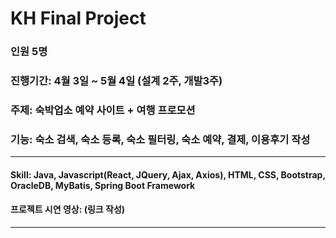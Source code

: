 # KH Final Project 

### 인원 5명

### 진행기간: 4월 3일 ~ 5월 4일 (설계 2주, 개발3주)

### 주제: 숙박업소 예약 사이트 + 여행 프로모션
### 기능: 숙소 검색, 숙소 등록, 숙소 필터링, 숙소 예약, 결제, 이용후기 작성 

*** 
#### Skill: Java, Javascript(React, JQuery, Ajax, Axios), HTML, CSS, Bootstrap, OracleDB, MyBatis, Spring Boot Framework
#### 프로젝트 시연 영상: (링크 작성)

***
